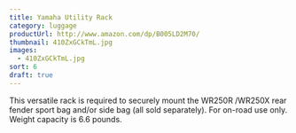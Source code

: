 ```yaml
---
title: Yamaha Utility Rack
category: luggage
productUrl: http://www.amazon.com/dp/B005LD2M70/
thumbnail: 410ZxGCkTmL.jpg
images:
  - 410ZxGCkTmL.jpg
sort: 6
draft: true
---
```


This versatile rack is required to securely mount the WR250R /WR250X rear fender sport bag and/or side bag (all sold separately). For on-road use only. Weight capacity is 6.6 pounds.

